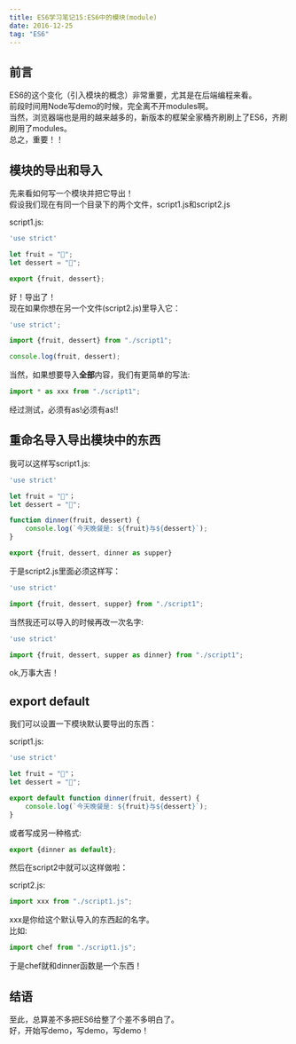 ```yaml
---
title: ES6学习笔记15:ES6中的模块(module)
date: 2016-12-25
tag: "ES6"
---
```

## 前言
ES6的这个变化（引入模块的概念）非常重要，尤其是在后端编程来看。    
前段时间用Node写demo的时候，完全离不开modules啊。    
当然，浏览器端也是用的越来越多的，新版本的框架全家桶齐刷刷上了ES6，齐刷刷用了modules。   
总之，重要！！
    
## 模块的导出和导入
先来看如何写一个模块并把它导出！   
假设我们现在有同一个目录下的两个文件，script1.js和script2.js
  
script1.js:

```js
'use strict'

let fruit = "🍋";
let dessert = "🍰";

export {fruit, dessert};
```
好！导出了！   
现在如果你想在另一个文件(script2.js)里导入它：   
   
```js
'use strict';

import {fruit, dessert} from "./script1";

console.log(fruit, dessert);
```

当然，如果想要导入**全部**内容，我们有更简单的写法:   
   
```js
import * as xxx from "./script1";
```
经过测试，必须有as!必须有as!!    
    
## 重命名导入导出模块中的东西
我可以这样写script1.js:   

```js
'use strict'

let fruit = "🍋"；
let dessert = "🍰";

function dinner(fruit, dessert) {
    console.log(`今天晚餐是: ${fruit}与${dessert}`);
}

export {fruit, dessert, dinner as supper}
```

于是script2.js里面必须这样写：    

```js
'use strict'

import {fruit, dessert, supper} from "./script1";
```

当然我还可以导入的时候再改一次名字:    

```js
'use strict'

import {fruit, dessert, supper as dinner} from "./script1";
```

ok,万事大吉！    
  
## export default
我们可以设置一下模块默认要导出的东西：   
   
script1.js: 

```js
'use strict'

let fruit = "🍋"；
let dessert = "🍰";

export default function dinner(fruit, dessert) {
    console.log(`今天晚餐是: ${fruit}与${dessert}`);
}
```

或者写成另一种格式:    

```js
export {dinner as default};
```

然后在script2中就可以这样做啦：    

script2.js:

```js
import xxx from "./script1.js";
```

xxx是你给这个默认导入的东西起的名字。    
比如:   
   
```js
import chef from "./script1.js";
```

于是chef就和dinner函数是一个东西！   
   
## 结语
至此，总算差不多把ES6给整了个差不多明白了。   
好，开始写demo，写demo，写demo！   







